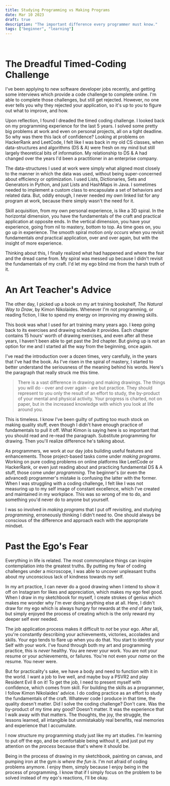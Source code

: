 ```yaml
---
title: Studying Programming vs Making Programs
date: Mar 10 2023
draft: true
description: "The important difference every programmer must know."
tags: ["beginner", "learning"]
---
```


<br/>

# The Dreadful Timed-Coding Challenge

I've been applying to new software developer jobs recently, and getting some
interviews which provide a code challenge to complete online. I'm able to
complete those challenges, but still get rejected. However, no one ever tells
you why they rejected your application, so it's up to you to figure out what to
improve, and how.

Upon reflection, I found I dreaded the timed coding challenge. I looked back on
my programming experience for the last 5 years. I solved some pretty big
problems at work and even on personal projects, all on a tight deadline. So why
was there this lack of confidence? Looking at problems on HackerRank and
LeetCode, I felt like I was back in my old CS classes, when data-structures and
algorithms (DS & A) were fresh on my mind but still largely theoretical bits of
information. My relationship to DS & A had changed over the years I'd been a
practitioner in an enterprise company.

The data-structures I used at work were simply what aligned most closely to the
manner in which the data was used, without being super-concerned about
efficiency or optimization. I used Lists, Dictionaries, Sets and Generators in
Python, and just Lists and HashMaps in Java. I sometimes needed to implement a
custom class to encapsulate a set of behaviors and related data. But, oddly
enough, I never needed my own linked list for any program at work, because there
simply wasn't the need for it.

Skill acquisition, from my own personal experience, is like a 3D spiral. In the
horizontal dimension, you have the fundamentals of the craft and practical
application at opposite ends. In the vertical dimension, you have your
experience, going from nil to mastery, bottom to top. As time goes on, you go up
in experience. The smooth spiral motion _only occurs_ when you revisit
fundamentals _and_ practical application, over and over again, but with the
insight of more experience.

Thinking about this, I finally realized what had happened and where the fear and
the dread came from. My spiral was messed up because I didn't revisit the
fundamentals of my craft. I'd let my ego blind me from the harsh truth of it.

# An Art Teacher's Advice

The other day, I picked up a book on my art training bookshelf, _The Natural Way
to Draw_, by Kimon Nikolaides. Whenever I'm not programming, or reading fiction,
I like to spend my energy on improving my drawing skills.

This book was what I used for art training many years ago. I keep going back to
its exercises and drawing schedule it provides. Each chapter contains 15 hours'
worth of drawing exercises, and even after all these years, I haven't been able
to get past the 3rd chapter. But giving up is not an option for me and I started
all the way from the beginning, once again.

I've read the introduction over a dozen times, very carefully, in the years that
I've had the book. As I've risen in the spiral of mastery, I started to better
understand the seriousness of the meaning behind his words. Here's the paragraph
that really struck me this time.

> There is a vast difference in drawing and making drawings. The things you will
> do - over and over again - are but practice. They should represent to you only
> the result of an effort to study, the by-product of your mental and physical
> activity. Your progress is charted, not on paper, but in the increased
> knowledge with which you look at life around you.

This is timeless. I know I've been guilty of putting too much stock on making
quality stuff, even though I didn't have enough practice of fundamentals to pull
it off. What Kimon is saying here is so important that you should read and
re-read the paragraph. Substitute programming for drawing. Then you'll realize
difference he's talking about.

As programmers, we work at our day jobs building useful features and
enhancements. Those project-based tasks come under _making programs_. Working on
pure coding problems on online platforms like LeetCode or HackerRank, or even
just reading about and practicing fundamental DS & A stuff, those come under
_programming_. The beginner's (or even the advanced) programmer's mistake is
confusing the latter with the former. When I was struggling with a coding
challenge, I felt like I was not measuring up to my self image of constant
excellence, which I've created and maintained in my workplace. This was so wrong
of me to do, and something you'd never do to anyone but yourself.

I was so involved in _making programs_ that I put off revisiting, and studying
_programming_, erroneously thinking I didn't need to. One should always be
conscious of the difference and approach each with the appropriate mindset.

# Past the Ego's Fear

Everything in life is related. The most commonplace things can inspire
contemplation into the greatest truths. By putting my fear of coding challenges
under a microscope, I was able to uncover unpleasant truths about my unconscious
lack of kindness towards my self.

In my art practice, I can never do a good drawing when I intend to show it off
on Instagram for likes and appreciation, which makes my ego feel good. When I
draw in my sketchbook for myself, I create strokes of genius which makes me
wonder why I'm ever doing anything else at all. Here, I didn't draw for my ego
which is always hungry for rewards at the _end_ of any task, but simply enjoyed
the process of creating which is the only reward my deeper self ever needed.

The job application process makes it difficult to _not_ be your ego. After all,
you're constantly describing your achievements, victories, accolades and skills.
Your ego tends to flare up when you do that. You start to identify your Self
with your work. I've found through both my art and programming practice, this is
_never_ healthy. You are never your work. You are not your resume or your
achievements, or failures. You're not even your _name_ on the resume. You never
were.

But for practicality's sake, we have a body and need to function with it in the
world. I want a job to live well, and maybe buy a PSVR2 and play Resident Evil 8
on it! To get the job, I need to present myself with confidence, which comes
from skill. For building the skills as a programmer, I follow Kimon Nikolaides'
advice. I do coding practice as an effort to study the fundamentals of the
craft. Whatever code I produce in that time, the quality doesn't matter. Did I
solve the coding challenge? Don't care. Was the by-product of my time any good?
Doesn't matter. It was the experience that I walk away with that matters. The
thoughts, the joy, the struggle, the lessons learned, all intangible but
unmistakably real benefits, real memories and experience that I accumulate.

I now structure my programming study just like my art studies. I'm learning to
put off the ego, and be comfortable being without it, and just put my attention
on the _process_ because that's where it should be.

Being in the process of drawing in my sketchbook, painting on canvas, and
pumping iron at the gym _is where the fun is_. I'm not afraid of coding problems
anymore. I enjoy them, simply because I enjoy being in the process of
programming. I know that if I simply focus on the problem to be solved instead
of my ego's reactions, I'll be okay.
